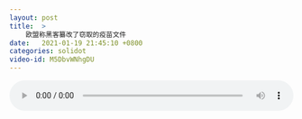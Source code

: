 ```yaml
---
layout: post
title:  >
    欧盟称黑客纂改了窃取的疫苗文件
date:   2021-01-19 21:45:10 +0800
categories: solidot
video-id: M5DbvWNhgDU
---
```


<audio src="/assets/ec7e4d496c9d5315d49d0299110c6920.mp3" style="width: 100%;" controls></audio>

